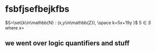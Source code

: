 # fsbfjsefbejkfbs

$S=\set{k\in\mathbb{N} : (x,y\in\mathbb{Z}), \space k=5x+19y }$
$5\in S$ where $x=$

## we went over logic quantifiers and stuff 